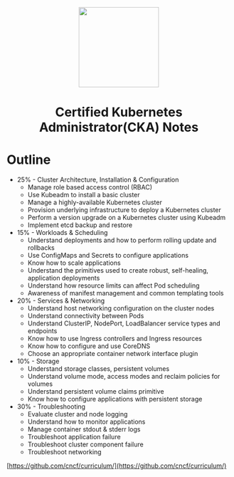 <p align="center"><img width="180" src="https://www.cncf.io/wp-content/uploads/2021/09/kubernetes-cka-color.svg"></p>
<h1 align="center">Certified Kubernetes Administrator(CKA) Notes</h1>

# Outline

- 25% - Cluster Architecture, Installation & Configuration
  - Manage role based access control (RBAC)
  - Use Kubeadm to install a basic cluster
  - Manage a highly-available Kubernetes cluster
  - Provision underlying infrastructure to deploy a Kubernetes cluster
  - Perform a version upgrade on a Kubernetes cluster using Kubeadm
  - Implement etcd backup and restore
- 15% - Workloads & Scheduling
  - Understand deployments and how to perform rolling update and rollbacks
  - Use ConfigMaps and Secrets to configure applications
  - Know how to scale applications
  - Understand the primitives used to create robust, self-healing, application deployments
  - Understand how resource limits can affect Pod scheduling
  - Awareness of manifest management and common templating tools
- 20% - Services & Networking
  - Understand host networking configuration on the cluster nodes
  - Understand connectivity between Pods
  - Understand ClusterIP, NodePort, LoadBalancer service types and endpoints
  - Know how to use Ingress controllers and Ingress resources
  - Know how to configure and use CoreDNS
  - Choose an appropriate container network interface plugin
- 10% - Storage
  - Understand storage classes, persistent volumes
  - Understand volume mode, access modes and reclaim policies for volumes
  - Understand persistent volume claims primitive
  - Know how to configure applications with persistent storage
- 30% - Troubleshooting
  - Evaluate cluster and node logging
  - Understand how to monitor applications
  - Manage container stdout & stderr logs
  - Troubleshoot application failure
  - Troubleshoot cluster component failure
  - Troubleshoot networking

[https://github.com/cncf/curriculum/](https://github.com/cncf/curriculum/)

# 


